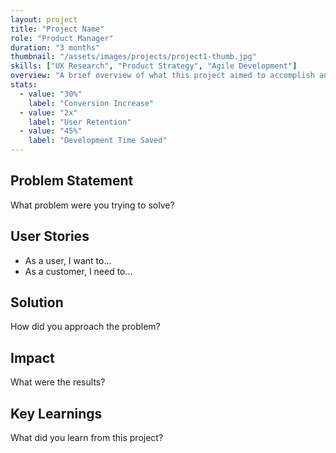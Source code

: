 ```yaml
---
layout: project
title: "Project Name"
role: "Product Manager"
duration: "3 months"
thumbnail: "/assets/images/projects/project1-thumb.jpg"
skills: ["UX Research", "Product Strategy", "Agile Development"]
overview: "A brief overview of what this project aimed to accomplish and why it matters."
stats:
  - value: "30%"
    label: "Conversion Increase"
  - value: "2x"
    label: "User Retention"
  - value: "45%"
    label: "Development Time Saved"
---
```


## Problem Statement
What problem were you trying to solve?

## User Stories
- As a user, I want to...
- As a customer, I need to...

## Solution
How did you approach the problem?

## Impact
What were the results?

## Key Learnings
What did you learn from this project?